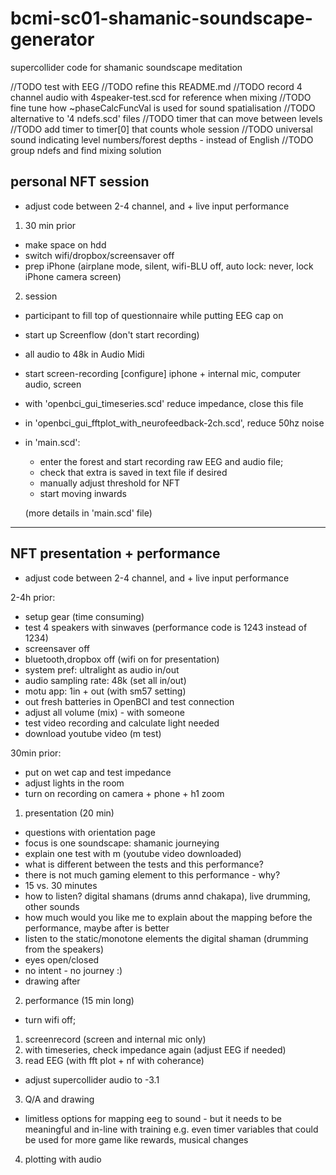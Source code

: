 # bcmi-sc01-shamanic-soundscape-generator
supercollider code for shamanic soundscape meditation

//TODO test with EEG
//TODO refine this README.md
//TODO record 4 channel audio with 4speaker-test.scd for reference when mixing
//TODO fine tune how ~phaseCalcFuncVal is used for sound spatialisation
//TODO alternative to '4 ndefs.scd' files
//TODO timer that can move between levels
//TODO add timer to timer[0] that counts whole session
//TODO universal sound indicating level numbers/forest depths - instead of English
//TODO group ndefs and find mixing solution

## personal NFT session

- adjust code between 2-4 channel, and + live input performance

1. 30 min prior
- make space on hdd
- switch wifi/dropbox/screensaver off
- prep iPhone (airplane mode, silent, wifi-BLU off, auto lock: never, lock iPhone camera screen)

2. session
- participant to fill top of questionnaire while putting EEG cap on
- start up Screenflow (don't start recording)
- all audio to 48k in Audio Midi
- start screen-recording [configure] iphone + internal mic, computer audio, screen
- with 'openbci_gui_timeseries.scd' reduce impedance, close this file
- in 'openbci_gui_fftplot_with_neurofeedback-2ch.scd', reduce 50hz noise
- in 'main.scd': 
	- enter the forest and start recording raw EEG and audio file; 
	- check that extra is saved in text file if desired
	- manually adjust threshold for NFT
	- start moving inwards 
	
	(more details in 'main.scd' file)

---

## NFT presentation + performance

- adjust code between 2-4 channel, and + live input performance

2-4h prior:
- setup gear (time consuming)
- test 4 speakers with sinwaves (performance code is 1243 instead of 1234)
- screensaver off
- bluetooth,dropbox off (wifi on for presentation)
- system pref: ultralight as audio in/out
- audio sampling rate: 48k (set all in/out)
- motu app: 1in + out (with sm57 setting)
- out fresh batteries in OpenBCI and test connection
- adjust all volume (mix) - with someone
- test video recording and calculate light needed
- download youtube video (m test)

30min prior:
- put on wet cap and test impedance
- adjust lights in the room
- turn on recording on camera + phone + h1 zoom

1. presentation (20 min)
- questions with orientation page
- focus is one soundscape: shamanic journeying
- explain one test with m (youtube video downloaded)
- what is different between the tests and this performance?
- there is not much gaming element to this performance - why?
- 15 vs. 30 minutes
- how to listen? digital shamans (drums annd chakapa), live drumming, other sounds
- how much would you like me to explain about the mapping before the performance, maybe after is better
- listen to the static/monotone elements the digital shaman (drumming from the speakers)
- eyes open/closed
- no intent - no journey :)
- drawing after


2. performance (15 min long)
- turn wifi off;
1. screenrecord (screen and internal mic only)
2. with timeseries, check impedance again (adjust EEG if needed)
3. read EEG (with fft plot + nf with coherance)

- adjust supercollider audio to -3.1


3. Q/A and drawing

- limitless options for mapping eeg to sound - but it needs to be meaningful and in-line with training e.g. even timer variables that could be used for more game like rewards, musical changes


4. plotting with audio
